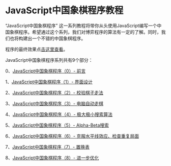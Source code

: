 # JavaScript中国象棋程序教程
“JavaScript中国象棋程序” 这一系列教程将带你从头使用JavaScript编写一个中国象棋程序。希望通过这个系列，我们对博弈程序的算法有一定的了解。同时，我们也将构建出一个不错的中国象棋程序。

程序的最终效果点[击这里查看](https://write-a-chinesechess-program.royhooroyhoo.repl.co/)。

JavaScript中国象棋程序系列共有9个部分：

0、[JavaScript中国象棋程序（0）- 前言](http://www.cnblogs.com/royhoo/p/6426394.html)

1、[JavaScript中国象棋程序（1）- 界面设计](http://www.cnblogs.com/royhoo/p/6424395.html)

2、[JavaScript中国象棋程序（2）- 校验棋子走法](http://www.cnblogs.com/royhoo/p/6424840.html) 

3、[JavaScript中国象棋程序（3）- 电脑自动走棋](http://www.cnblogs.com/royhoo/p/6425387.html)

4、[JavaScript中国象棋程序（4）- 极大极小搜索算法](http://www.cnblogs.com/royhoo/p/6425658.html)

5、[JavaScript中国象棋程序（5）- Alpha-Beta搜索](http://www.cnblogs.com/royhoo/p/6425761.html)

6、[JavaScript中国象棋程序（6）- 克服水平线效应、检查重复局面](http://www.cnblogs.com/royhoo/p/6425817.html)

7、[JavaScript中国象棋程序（7）- 置换表](http://www.cnblogs.com/royhoo/p/6425858.html)

8、[JavaScript中国象棋程序（8）- 进一步优化](http://www.cnblogs.com/royhoo/p/6425912.html)